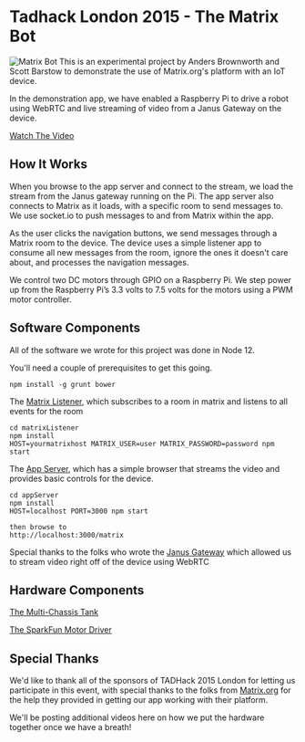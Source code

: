 # Tadhack London 2015 - The Matrix Bot

![Matrix Bot](https://dl.dropboxusercontent.com/u/2127160/matrix-bot-2.jpg)
This is an experimental project by Anders Brownworth and Scott Barstow to demonstrate the use of Matrix.org's platform with an IoT device.

In the demonstration app, we have enabled a Raspberry Pi to drive a robot using WebRTC and live streaming of video from a Janus Gateway on the device.

[Watch The Video](https://youtube.com/something)

## How It Works

When you browse to the app server and connect to the stream, we load the stream from the Janus gateway running on the Pi.  The app server also connects to Matrix as it loads, with a specific room to send messages to.  We use socket.io to push messages to and from Matrix within the app.

As the user clicks the navigation buttons, we send messages through a Matrix room to the device.  The device uses a simple listener app to consume all new messages from the room, ignore the ones it doesn't care about, and processes the navigation messages.

We control two DC motors through GPIO on a Raspberry Pi. We step power up from the Raspberry Pi’s 3.3 volts to 7.5 volts for the motors using a PWM motor controller. 

## Software Components

All of the software we wrote for this project was done in Node 12.

You'll need a couple of prerequisites to get this going.

```
npm install -g grunt bower
```

The [Matrix Listener](matrixListener), which subscribes to a room in matrix and listens to all events for the room

```
cd matrixListener
npm install
HOST=yourmatrixhost MATRIX_USER=user MATRIX_PASSWORD=password npm start
```


The [App Server](appServer), which has a simple browser that streams the video and provides basic controls for the device.

```
cd appServer
npm install
HOST=localhost PORT=3000 npm start

then browse to 
http://localhost:3000/matrix
```

Special thanks to the folks who wrote the [Janus Gateway](https://github.com/meetecho/janus-gateway) which allowed us to stream video right off of the device using WebRTC


## Hardware Components

[The Multi-Chassis Tank](https://www.sparkfun.com/products/12091)

[The SparkFun Motor Driver](https://www.sparkfun.com/products/9457)


## Special Thanks

We'd like to thank all of the sponsors of TADHack 2015 London for letting us participate in this event, with special thanks to the folks from [Matrix.org](http://matrix.org) for the help they provided in getting our app working with their platform.

We'll be posting additional videos here on how we put the hardware together once we have a breath!